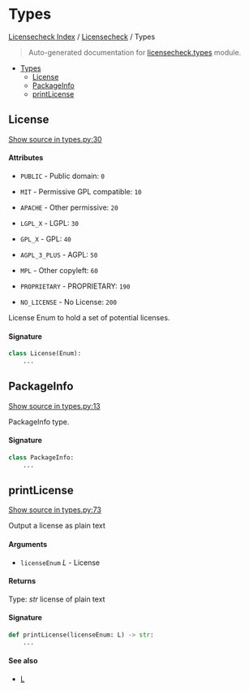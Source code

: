 # Types

[Licensecheck Index](../README.md#licensecheck-index) /
[Licensecheck](./index.md#licensecheck) /
Types

> Auto-generated documentation for [licensecheck.types](../../../licensecheck/types.py) module.

- [Types](#types)
  - [License](#license)
  - [PackageInfo](#packageinfo)
  - [printLicense](#printlicense)

## License

[Show source in types.py:30](../../../licensecheck/types.py#L30)

#### Attributes

- `PUBLIC` - Public domain: `0`

- `MIT` - Permissive GPL compatible: `10`

- `APACHE` - Other permissive: `20`

- `LGPL_X` - LGPL: `30`

- `GPL_X` - GPL: `40`

- `AGPL_3_PLUS` - AGPL: `50`

- `MPL` - Other copyleft: `60`

- `PROPRIETARY` - PROPRIETARY: `190`

- `NO_LICENSE` - No License: `200`


License Enum to hold a set of potential licenses.

#### Signature

```python
class License(Enum):
    ...
```



## PackageInfo

[Show source in types.py:13](../../../licensecheck/types.py#L13)

PackageInfo type.

#### Signature

```python
class PackageInfo:
    ...
```



## printLicense

[Show source in types.py:73](../../../licensecheck/types.py#L73)

Output a license as plain text

#### Arguments

- `licenseEnum` *L* - License

#### Returns

Type: *str*
license of plain text

#### Signature

```python
def printLicense(licenseEnum: L) -> str:
    ...
```

#### See also

- [L](#l)


